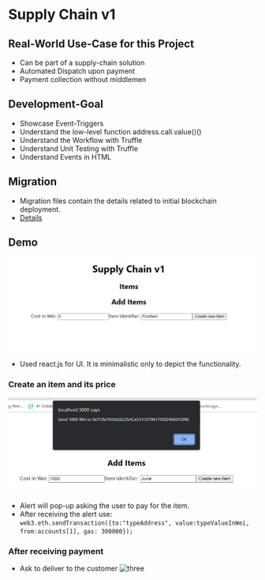 # Supply Chain v1
## Real-World Use-Case for this Project
- Can be part of a supply-chain solution
- Automated Dispatch upon payment
- Payment collection without middlemen
## Development-Goal
- Showcase Event-Triggers
- Understand the low-level function address.call.value()()
- Understand the Workflow with Truffle
- Understand Unit Testing with Truffle
- Understand Events in HTML

## Migration
- Migration files contain the details related to initial blockchain deployment.
- [Details](https://github.com/pps-19012/Supply-Chain-v1/blob/main/migrations.txt)

## Demo
![one](https://github.com/pps-19012/Supply-Chain-v1/blob/main/Screenshot%202022-07-01%20152530.png)
- Used react.js for UI. It is minimalistic only to depict the functionality.

### Create an item and its price 
![two](https://github.com/pps-19012/Supply-Chain-v1/blob/main/Screenshot%202022-07-01%20153105.png)
- Alert will pop-up asking the user to pay for the item.
- After receiving the alert use:
```web3.eth.sendTransaction({to:"typeAddress", value:typeValueInWei, from:accounts[1], gas: 300000});```
### After receiving payment
- Ask to deliver to the customer
![three](https://github.com/pps-19012/Supply-Chain-v1/blob/main/Screenshot%202022-07-01%20153200.png)
